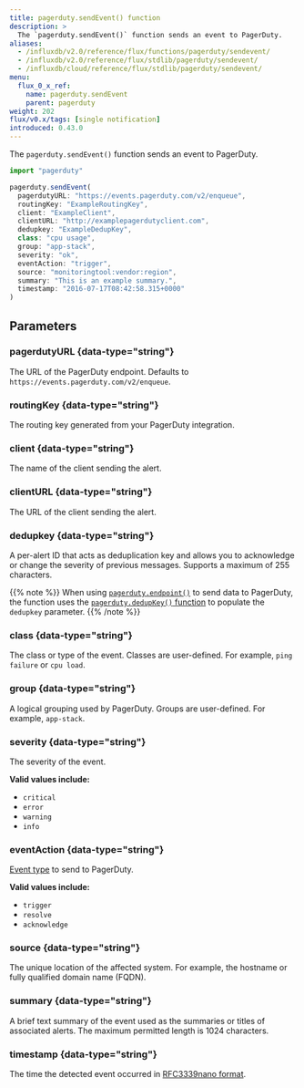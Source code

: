 ```yaml
---
title: pagerduty.sendEvent() function
description: >
  The `pagerduty.sendEvent()` function sends an event to PagerDuty.
aliases:
  - /influxdb/v2.0/reference/flux/functions/pagerduty/sendevent/
  - /influxdb/v2.0/reference/flux/stdlib/pagerduty/sendevent/
  - /influxdb/cloud/reference/flux/stdlib/pagerduty/sendevent/
menu:
  flux_0_x_ref:
    name: pagerduty.sendEvent
    parent: pagerduty
weight: 202
flux/v0.x/tags: [single notification]
introduced: 0.43.0
---
```


The `pagerduty.sendEvent()` function sends an event to PagerDuty.

```js
import "pagerduty"

pagerduty.sendEvent(
  pagerdutyURL: "https://events.pagerduty.com/v2/enqueue",
  routingKey: "ExampleRoutingKey",
  client: "ExampleClient",
  clientURL: "http://examplepagerdutyclient.com",
  dedupkey: "ExampleDedupKey",
  class: "cpu usage",
  group: "app-stack",
  severity: "ok",
  eventAction: "trigger",
  source: "monitoringtool:vendor:region",
  summary: "This is an example summary.",
  timestamp: "2016-07-17T08:42:58.315+0000"
)
```

## Parameters

### pagerdutyURL {data-type="string"}
The URL of the PagerDuty endpoint.
Defaults to `https://events.pagerduty.com/v2/enqueue`.

### routingKey {data-type="string"}
The routing key generated from your PagerDuty integration.

### client {data-type="string"}
The name of the client sending the alert.

### clientURL {data-type="string"}
The URL of the client sending the alert.

### dedupkey {data-type="string"}
A per-alert ID that acts as deduplication key and allows you to acknowledge or
change the severity of previous messages.
Supports a maximum of 255 characters.

{{% note %}}
When using [`pagerduty.endpoint()`](/flux/v0.x/stdlib/pagerduty/endpoint/)
to send data to PagerDuty, the function uses the [`pagerduty.dedupKey()` function](/flux/v0.x/stdlib/pagerduty/dedupkey/) to populate the `dedupkey` parameter.
{{% /note %}}

### class {data-type="string"}
The class or type of the event.
Classes are user-defined.
For example, `ping failure` or `cpu load`.

### group {data-type="string"}
A logical grouping used by PagerDuty.
Groups are user-defined.
For example, `app-stack`.

### severity {data-type="string"}
The severity of the event.

**Valid values include:**

- `critical`
- `error`
- `warning`
- `info`

### eventAction {data-type="string"}
[Event type](https://developer.pagerduty.com/docs/events-api-v1/overview/#event-types) to send to PagerDuty.

**Valid values include:**

- `trigger`
- `resolve`
- `acknowledge`

### source {data-type="string"}
The unique location of the affected system.
For example, the hostname or fully qualified domain name (FQDN).

### summary {data-type="string"}
A brief text summary of the event used as the summaries or titles of associated alerts.
The maximum permitted length is 1024 characters.

### timestamp {data-type="string"}
The time the detected event occurred in [RFC3339nano format](https://golang.org/pkg/time/#RFC3339Nano).
